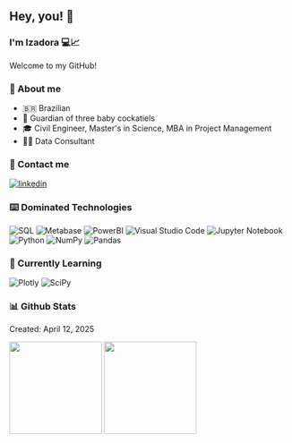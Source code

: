 ## Hey, you! 👋
### I'm Izadora 💻📈
Welcome to my GitHub!


### 🫡 About me
  - 🇧🇷  Brazilian
  - 🦜 Guardian of three baby cockatiels
  - 🎓 Civil Engineer, Master's in Science, MBA in Project Management
  - 👩🏻 Data Consultant


### 📱 Contact me
[![linkedin](https://img.shields.io/badge/-Linkedin-blue?style=for-the-badge&logo=linkedin&logoColor=white)](https://www.linkedin.com/in/izadorapivottoabe/)


### ⌨️ Dominated Technologies
![SQL](https://img.shields.io/badge/-sql-red?style=for-the-badge&logo=html&logoColor=white) 
![Metabase](https://img.shields.io/badge/Metabase-509EE3?style=for-the-badge&logo=metabase&logoColor=fff)
![PowerBI](https://img.shields.io/badge/PowerBI-F2C811?style=for-the-badge&logo=Power%20BI&logoColor=white") 
![Visual Studio Code](https://img.shields.io/badge/Visual%20Studio%20Code-0078d7.svg?style=for-the-badge&logo=visual-studio-code&logoColor=white) 
![Jupyter Notebook](https://img.shields.io/badge/jupyter-%23FA0F00.svg?style=for-the-badge&logo=jupyter&logoColor=white) 
![Python](https://img.shields.io/badge/python-3670A0?style=for-the-badge&logo=python&logoColor=ffdd54) 
![NumPy](https://img.shields.io/badge/numpy-%23013243.svg?style=for-the-badge&logo=numpy&logoColor=white) 
![Pandas](https://img.shields.io/badge/pandas-%23150458.svg?style=for-the-badge&logo=pandas&logoColor=white) 


### 📘 Currently Learning
![Plotly](https://img.shields.io/badge/Plotly-%233F4F75.svg?style=for-the-badge&logo=plotly&logoColor=white) 
![SciPy](https://img.shields.io/badge/SciPy-%230C55A5.svg?style=for-the-badge&logo=scipy&logoColor=%white) 


### 📊 Github Stats
Created: April 12, 2025
<div>
  <img height="165cm" src="https://github-readme-stats.vercel.app/api?username=izadorapabe&show_icons=true&theme=holi"/>
  <img height="165cm" src="https://github-readme-stats.vercel.app/api/top-langs/?username=izadorapabe&layout=compact&theme=holi"/>
</div>

<!--
**IzadoraPAbe/IzadoraPAbe** is a ✨ _special_ ✨ repository because its `README.md` (this file) appears on your GitHub profile.

Here are some ideas to get you started:

- 🔭 I’m currently working on ...
- 🌱 I’m currently learning ...
- 👯 I’m looking to collaborate on ...
- 🤔 I’m looking for help with ...
- 💬 Ask me about ...
- 📫 How to reach me: ...
- 😄 Pronouns: ...
- ⚡ Fun fact: ...
-->

